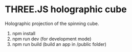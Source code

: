 # THREE.JS holographic cube
Holographic projection of the spinning cube.

1. npm install
2. npm run dev (for development mode)
3. npm run build (build an app in /public folder)
